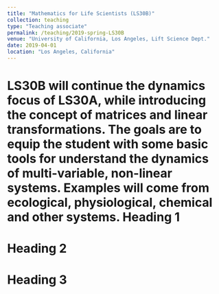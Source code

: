 ```yaml
---
title: "Mathematics for Life Scientists (LS30B)"
collection: teaching
type: "Teaching associate"
permalink: /teaching/2019-spring-LS30B
venue: "University of California, Los Angeles, Lift Science Dept."
date: 2019-04-01
location: "Los Angeles, California"
---
```


LS30B will continue the dynamics focus of LS30A, while introducing the concept of matrices and linear transformations. The goals are to equip the student with some basic tools for understand the dynamics of multi-variable, non-linear systems. Examples will come from ecological, physiological, chemical and other systems.
Heading 1
======

Heading 2
======

Heading 3
======